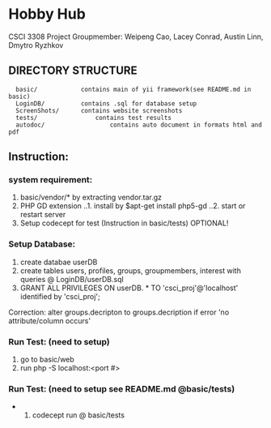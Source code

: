 # Hobby Hub
CSCI 3308 Project
Groupmember:
Weipeng Cao, Lacey Conrad, Austin Linn, Dmytro Ryzhkov

DIRECTORY STRUCTURE
-------------------
      basic/            contains main of yii framework(see README.md in basic)
      LoginDB/          contains .sql for database setup
      ScreenShots/      contains website screenshots
      tests/        		contains test results
      autodoc/					contains auto document in formats html and pdf
      
## Instruction:

### system requirement: 
1. basic/vendor/* by extracting vendor.tar.gz
2. PHP GD extension
..1. install by $apt-get install php5-gd
..2. start or restart server
3. Setup codecept for test (Instruction in basic/tests) OPTIONAL!

### Setup Database:
1. create databae userDB
2. create tables users, profiles, groups, groupmembers, interest with queries @ LoginDB/userDB.sql
3. GRANT ALL PRIVILEGES ON userDB. * TO 'csci_proj'@'localhost' identified by 'csci_proj';

Correction: alter groups.decripton to groups.decription if error 'no attribute/column occurs'

### Run Test: (need to setup)
1. go to basic/web
2. run php -S localhost:<port #> 

### Run Test: (need to setup see README.md @basic/tests)
- 1. codecept run @ basic/tests



